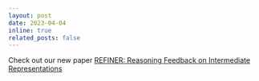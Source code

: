 ```yaml
---
layout: post
date: 2023-04-04 
inline: true
related_posts: false
---
```


Check out our new paper <a href="https://debjitpaul.github.io/refiner/">REFINER: Reasoning Feedback on Intermediate Representations
